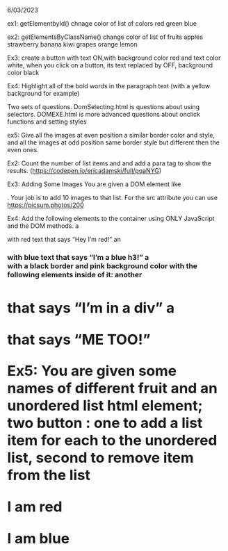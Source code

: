 6/03/2023 

ex1: getElementbyId() chnage color of list of colors
red
green
blue 

ex2: getElementsByClassName() change color of list of fruits
apples
strawberry
banana
kiwi
grapes
orange
lemon

Ex3: create a button with text ON,with background color red and text color white, when you click on a button, its text replaced by OFF, background color black

Ex4: Highlight all of the bold words in the paragraph text (with a yellow background for example)

Two sets of questions. 
DomSelecting.html is questions about using selectors.
DOMEXE.html is more advanced questions about onclick functions and setting styles

ex5: Give all the images at even position a similar border color and style, and all the images at odd position same border style but different then the even ones. 

Ex2: Count the number of list items and and add a para tag to show the results. (https://codepen.io/ericadamski/full/pqaNYG) 

Ex3: Adding Some Images You are given a DOM element like

. Your job is to add 10 images to that list. For the src attribute you can use https://picsum.photos/200 

Ex4: Add the following elements to the container using ONLY JavaScript and the DOM methods.
	a <p> with red text that says “Hey I’m red!”
	an <h3> with blue text that says “I’m a blue h3!”
	a <div> with a black border and pink background color with the following elements inside of it:
	another <h1> that says “I’m in a div”
	a <p> that says “ME TOO!”
    
Ex5: You are given some names of different fruit and an unordered list html element; two button : one to add a list item for each to the unordered list, second to remove item from the list

I am red

I am blue
